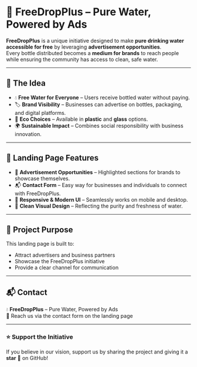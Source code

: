 # 🚰 FreeDropPlus – Pure Water, Powered by Ads  

**FreeDropPlus** is a unique initiative designed to make **pure drinking water accessible for free** by leveraging **advertisement opportunities**.  
Every bottle distributed becomes a **medium for brands** to reach people while ensuring the community has access to clean, safe water.  

---

## 🌟 The Idea  
- 💧 **Free Water for Everyone** – Users receive bottled water without paying.  
- 🏷️ **Brand Visibility** – Businesses can advertise on bottles, packaging, and digital platforms.  
- 🥤 **Eco Choices** – Available in **plastic** and **glass** options.  
- 🌍 **Sustainable Impact** – Combines social responsibility with business innovation.  

---

## 🎨 Landing Page Features  
- 📢 **Advertisement Opportunities** – Highlighted sections for brands to showcase themselves.  
- 📬 **Contact Form** – Easy way for businesses and individuals to connect with FreeDropPlus.  
- 📱 **Responsive & Modern UI** – Seamlessly works on mobile and desktop.  
- 🌟 **Clean Visual Design** – Reflecting the purity and freshness of water.  

---

## 📂 Project Purpose  
This landing page is built to:  
- Attract advertisers and business partners  
- Showcase the FreeDropPlus initiative  
- Provide a clear channel for communication  

---


## 📬 Contact  

💧 **FreeDropPlus** – Pure Water, Powered by Ads  
📧 Reach us via the contact form on the landing page  

---

### ⭐ Support the Initiative  
If you believe in our vision, support us by sharing the project and giving it a **star** 🌟 on GitHub!  
